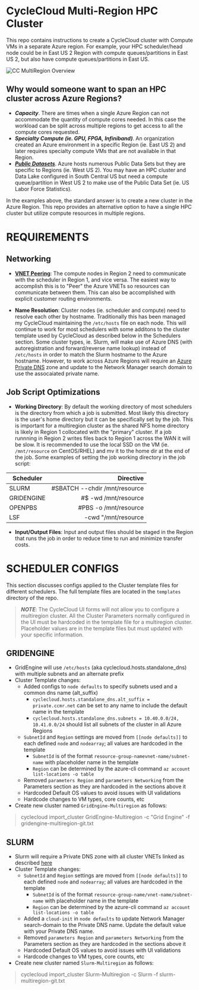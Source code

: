 # CycleCloud Multi-Region HPC Cluster
This repo contains instructions to create a CycleCloud cluster with Compute VMs in a separate Azure region.  For example, your HPC scheduler/head node could be in East US 2 Region with compute queues/partitions in East US 2, but also have compute queues/partitions in East US.  

![CC MultiRegion Overview](https://github.com/themorey/cyclecloud-multiregion-cluster/blob/main/images/ccmr_overview.png "CycleCloud MultiRegion Overview")  

## Why would someone want to span an HPC cluster across Azure Regions?  

- _**Capacity**_.  There are times when a single Azure Region can not accommodate the quantity of compute cores needed.  In this case the workload can be split across multiple regions to get access to all the compute cores requested.  
- _**Specialty Compute (ie. GPU, FPGA, Infiniband)**_.  An organization created an Azure environment in a specific Region (ie. East US 2) and later requires specialty compute VMs that are not available in that Region.  
- _**[Public Datasets](https://azure.microsoft.com/en-us/services/open-datasets/#overview)**_.  Azure hosts numerous Public Data Sets but they are specific to Regions (ie. West US 2).  You may have an HPC cluster and Data Lake configured in South Central US but need a compute queue/partition in West US 2 to make use of the Public Data Set (ie. US Labor Force Statistics).  

In the examples above, the standard answer is to create a new cluster in the Azure Region.  This repo provides an alternative option to have a single HPC cluster but utilize compute resources in multiple regions.  

# REQUIREMENTS
  
  ## Networking
 * [__VNET Peering__](https://docs.microsoft.com/en-us/azure/virtual-network/virtual-network-peering-overview):  The compute nodes in Region 2 need to communicate with the scheduler in Region 1, and vice versa.  The easiest way to accomplish this is to "Peer" the Azure VNETs so resources can communicate between them.  This can also be accomplished with explicit customer routing environments.  
 
 * __Name Resolution__:  Cluster nodes (ie. scheduler and compute) need to resolve each other by hostname.  Traditionally this has been managed my CycleCloud maintaining the `/etc/hosts` file on each node.  This will continue to work for most schedulers with some additons to the cluster template used by CycleCloud as described below in the Schedulers section.  Some cluster types, ie. Slurm, will make use of Azure DNS (with autoregistration and forward/reverse name lookup) instead of `/etc/hosts` in order to match the Slurm hostname to the Azure hostname.  However, to work across Azure Regions will require an [Azure Private DNS](https://docs.microsoft.com/en-us/azure/dns/private-dns-overview) zone and update to the Network Manager search domain to use the assocaiated private name.

## Job Script Optimizations
* __Working Directory__:  By default the working directory of most schedulers is the directory from which a job is submitted.  Most likely this directory is the user's home directory but it can be specifically set by the job.  This is important for a multiregion cluster as the shared NFS home directory is likely in Region 1 collocated with the "primary" cluster.  If a job runnning in Region 2 writes files back to Region 1 across the WAN it will be slow.  It is recommended to use the local SSD on the VM (ie. `/mnt/resource` on CentOS/RHEL) and mv it to the home dir at the end of the job.  Some examples of setting the job working directory in the job script:  

| Scheduler     | Directive                        |
| ------------- |--------------------------------:| 
| SLURM         | #SBATCH --chdir /mnt/resource  | 
| GRIDENGINE    |  #$ -wd /mnt/resource         |  
| OPENPBS       | #PBS -o /mnt/resource          |
| LSF           | -cwd "/mnt/resource          |  

* __Input/Output Files__:  Input and output files should be staged in the Region that runs the job in order to reduce time to run and minimize transfer costs.  

# SCHEDULER CONFIGS  
This section discusses configs applied to the Cluster template files for different schedulers.  The full template files are located in the `templates` directory of the repo.  

> ***NOTE***:  The CycleCloud UI forms will not allow you to configure a multiregion cluster.  All the Cluster Parameters normally configured in the UI must be hardcoded in the template file for a multiregion cluster.  Placeholder values are in the template files but must updated with your specific information.


## GRIDENGINE
* GridEngine will use `/etc/hosts` (aka cyclecloud.hosts.standalone_dns) with multiple subnets and an alternate prefix
* Cluster Template changes:
  * Added configs to `node defaults` to specify subnets used and a common dns name (alt_suffix)
    * `cyclecloud.hosts.standalone_dns.alt_suffix = private.ccmr.net` can be set to any name to include the default name in the template
    * `cyclecloud.hosts.standalone_dns.subnets = 10.40.0.0/24, 10.41.0.0/24` should list all subnets of the cluster in all Azure Regions
  * `SubnetId` and `Region` settings are moved from `[[node defaults]]` to each defined `node` and `nodearray`; all values are hardcoded in the template
    * `SubnetId` is of the format `resource-group-namevnet-name/subnet-name` with placeholder name in the template
    * `Region` can be determined by the azure-cli command `az account list-locations -o table`
  * Removed `parameters Region` and `parameters Networking` from the Parameters section as they are hardcoded in the sections above it
  * Hardcoded Default OS values to avoid issues with UI validations
  * Hardcode changes to VM types, core counts, etc
* Create new cluster named `GridEngine-Multiregion` as follows:  
> cyclecloud import_cluster GridEngine-Multiregion -c "Grid Engine" -f gridengine-multiregion-git.txt  

## SLURM  
* Slurm will require a Private DNS zone with all cluster VNETs linked as described [here](https://docs.microsoft.com/en-us/azure/dns/private-dns-getstarted-portal)
* Cluster Template changes:
  * `SubnetId` and `Region` settings are moved from `[[node defaults]]` to each defined `node` and `nodearray`; all values are hardcoded in the template
    * `SubnetId` is of the format `resource-group-name/vnet-name/subnet-name` with placeholder name in the template
    * `Region` can be determined by the azure-cli command `az account list-locations -o table`
  * Added a `cloud-init` in `node defaults` to update Network Manager search-domain to the Private DNS name. Update the default value with your Private DNS name.
  * Removed `parameters Region` and `parameters Networking` from the Parameters section as they are hardcoded in the sections above it
  * Hardcoded Default OS values to avoid issues with UI validations
  * Hardcode changes to VM types, core counts, etc
* Create new cluster named `Slurm-Multiregion` as follows:  
> cyclecloud import_cluster Slurm-Multiregion -c Slurm -f slurm-multiregion-git.txt  


